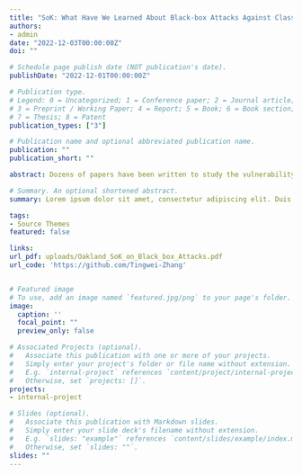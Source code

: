 ```yaml
---
title: "SoK: What Have We Learned About Black-box Attacks Against Classifiers?"
authors:
- admin
date: "2022-12-03T00:00:00Z"
doi: ""

# Schedule page publish date (NOT publication's date).
publishDate: "2022-12-01T00:00:00Z"

# Publication type.
# Legend: 0 = Uncategorized; 1 = Conference paper; 2 = Journal article;
# 3 = Preprint / Working Paper; 4 = Report; 5 = Book; 6 = Book section;
# 7 = Thesis; 8 = Patent
publication_types: ["3"]

# Publication name and optional abbreviated publication name.
publication: ""
publication_short: ""

abstract: Dozens of papers have been written to study the vulnerability of machine learning classifiers to adversarial examples in black-box settings in which the adversary only has API access to the target classifier. These papers propose attacks for settings spanning a wide range of assumptions, making it difficult to compare the attacks and understand their effectiveness. Further, attacks are often evaluated in simplified scenarios or against weak baselines, making it difficult to discern whether proposed attacks are useful improvements in important settings. Motivated by the two observations above, we systematize the knowledge of the black-box attacks against classifiers by 1) providing a new taxonomy of black-box attacks focused on considered threat models and 2) conducting a comprehensive evaluation of representative attacks in a variety of settings. Our taxonomy reveals that although many works have been published in this space, research concentrates on a few settings while leaving others largely under-explored. Our comprehensive evaluations show that attacks that perform well in simplified settings (e.g., finding untargeted adversarial examples) often fail in other settings (e.g., targeted adversarial examples). We also evaluate a few well-performing strategies from image domains in the malware space but find that these methods often lead to worse performance, indicating that the knowledge from image classification may not easily transfer to security-relevant domains. Our systematization reveals new directions worth exploring and emphasizes the importance of evaluating attacks carefully under diverse settings. 

# Summary. An optional shortened abstract.
summary: Lorem ipsum dolor sit amet, consectetur adipiscing elit. Duis posuere tellus ac convallis placerat. Proin tincidunt magna sed ex sollicitudin condimentum.

tags:
- Source Themes
featured: false

links:
url_pdf: uploads/Oakland_SoK_on_Black_box_Attacks.pdf
url_code: 'https://github.com/Tingwei-Zhang'


# Featured image
# To use, add an image named `featured.jpg/png` to your page's folder. 
image:
  caption: ''
  focal_point: ""
  preview_only: false

# Associated Projects (optional).
#   Associate this publication with one or more of your projects.
#   Simply enter your project's folder or file name without extension.
#   E.g. `internal-project` references `content/project/internal-project/index.md`.
#   Otherwise, set `projects: []`.
projects:
- internal-project

# Slides (optional).
#   Associate this publication with Markdown slides.
#   Simply enter your slide deck's filename without extension.
#   E.g. `slides: "example"` references `content/slides/example/index.md`.
#   Otherwise, set `slides: ""`.
slides: ""
---
```

